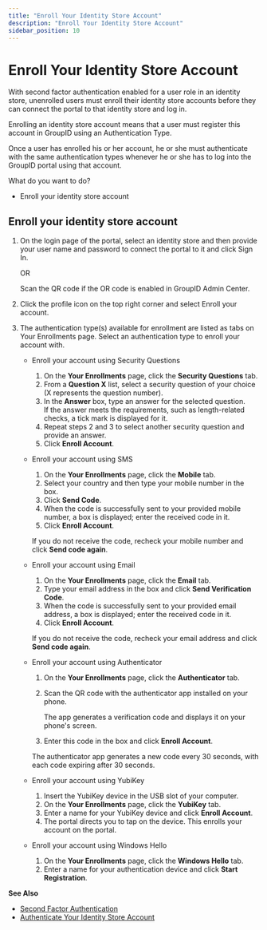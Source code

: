 ```yaml
---
title: "Enroll Your Identity Store Account"
description: "Enroll Your Identity Store Account"
sidebar_position: 10
---
```


# Enroll Your Identity Store Account

With second factor authentication enabled for a user role in an identity store, unenrolled users
must enroll their identity store accounts before they can connect the portal to that identity store
and log in.

Enrolling an identity store account means that a user must register this account in GroupID using an
Authentication Type.

Once a user has enrolled his or her account, he or she must authenticate with the same
authentication types whenever he or she has to log into the GroupID portal using that account.

What do you want to do?

- Enroll your identity store account

## Enroll your identity store account

1. On the login page of the portal, select an identity store and then provide your user name and
   password to connect the portal to it and click Sign In.

    OR

    Scan the QR code if the OR code is enabled in GroupID Admin Center.

2. Click the profile icon on the top right corner and select Enroll your account.
3. The authentication type(s) available for enrollment are listed as tabs on Your Enrollments page.
   Select an authentication type to enroll your account with.

    - Enroll your account using Security Questions

        1. On the **Your Enrollments** page, click the **Security Questions** tab.
        2. From a **Question X** list, select a security question of your choice (X represents the
           question number).
        3. In the **Answer** box, type an answer for the selected question.  
           If the answer meets the requirements, such as length-related checks, a tick mark is
           displayed for it.
        4. Repeat steps 2 and 3 to select another security question and provide an answer.
        5. Click **Enroll Account**.

    - Enroll your account using SMS

        1. On the **Your Enrollments** page, click the **Mobile** tab.
        2. Select your country and then type your mobile number in the box.
        3. Click **Send Code**.
        4. When the code is successfully sent to your provided mobile number, a box is displayed;
           enter the received code in it.
        5. Click **Enroll Account**.

        If you do not receive the code, recheck your mobile number and click **Send code again**.

    - Enroll your account using Email

        1. On the **Your Enrollments** page, click the **Email** tab.
        2. Type your email address in the box and click **Send Verification Code**.
        3. When the code is successfully sent to your provided email address, a box is displayed;
           enter the received code in it.
        4. Click **Enroll Account**.

        If you do not receive the code, recheck your email address and click **Send code again**.

    - Enroll your account using Authenticator

        1. On the **Your Enrollments** page, click the **Authenticator** tab.
        2. Scan the QR code with the authenticator app installed on your phone.

            The app generates a verification code and displays it on your phone's screen.

        3. Enter this code in the box and click **Enroll Account**.

        The authenticator app generates a new code every 30 seconds, with each code expiring after
        30 seconds.

    - Enroll your account using YubiKey

        1. Insert the YubiKey device in the USB slot of your computer.
        2. On the **Your Enrollments** page, click the **YubiKey** tab.
        3. Enter a name for your YubiKey device and click **Enroll Account**.
        4. The portal directs you to tap on the device. This enrolls your account on the portal.

    - Enroll your account using Windows Hello

        1. On the **Your Enrollments** page, click the **Windows Hello** tab.
        2. Enter a name for your authentication device and click **Start Registration**.

**See Also**

- [Second Factor Authentication](/docs/directorymanager/11.0/portal/secondfactorauthentication/secondfactorauthentication.md)
- [Authenticate Your Identity Store Account](/docs/directorymanager/11.0/portal/secondfactorauthentication/authenticateaccount.md)
